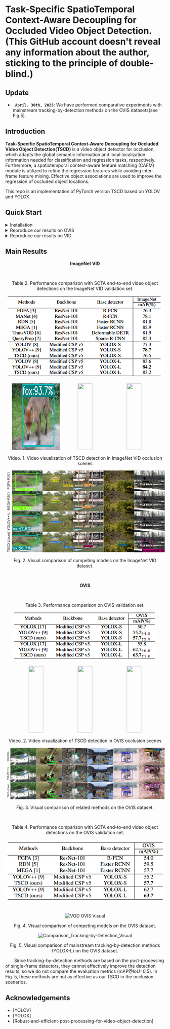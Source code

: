 

# Task-Specific SpatioTemporal Context-Aware Decoupling for Occluded Video Object Detection. (This GitHub account doesn't reveal any information about the author, sticking to the principle of double-blind.)
## Update
* **` April. 30th, 2025`**:  We have performed comparative experiments with mainstream tracking-by-detection methods on the OVIS datasets(see Fig.5).

## Introduction

**Task-Specific SpatioTemporal Context-Aware Decoupling for Occluded Video Object Detection(TSCD)** is a video object detector for occlusion, which adapts the global semantic information and local localization information needed for classification and regression tasks, respectively. Furthermore, a spatiotemporal context-aware feature matching (CAFM) module is utilized to refine the regression features while avoiding inter-frame feature mixing. Effective object associations are used to improve the regression of occluded object locations.

This repo is an implementation of PyTorch version TSCD based on YOLOV and YOLOX.


## Quick Start

<details>
<summary>Installation</summary>

Install TSCD from source.
```shell
git clone git@github.com:Video-Object-Detection/TSCD.git
cd TSCD
```

Create conda env.
```shell
conda create -n tscd python=3.8.19

conda activate tscd

pip install -r requirements.txt

pip3 install -v -e .
```
</details>


<details>
<summary>Reproduce our results on OVIS</summary>

OVIS is used to validate the effect of detecting occluded objects.The training set consists of 607 videos. Because only the annotation of the training set is publicly available, the original OVIS training set was partitioned into training and validation sets with an approximate ratio of 7:3 for each category.

<p align="center">Table 1. Number of labels for each category in the training and validation sets.</p>

| The Number of Training Labels                                                                   | The Number of Validation Labels                                                            |
|-------------------------------------------------------------------------------------------------|--------------------------------------------------------------------------------------------|
| ![The Number of Training Labels](OVIS_Preprocess/division/datasets_visual/Training_Labels.png) | ![The Number of Validation Labels](OVIS_Preprocess/division/datasets_visual/Validation_Labels.png) |

[//]: # (![The Number of Training Labels]&#40;ovis_pre-process/division/datasets_visual/Training_Labels.png&#41;)

[//]: # (<div style="text-align: center;">Fig. 1. Number of labels for each category in the training set.</div>)

[//]: # ()
[//]: # (![The Number of Validation Labels]&#40;ovis_pre-process/division/datasets_visual/Validation_Labels.png&#41;)

[//]: # (<div style="text-align: center;">Fig. 2. Number of labels for each category in the validation set.</div>)

<br/>

![Label Ratios by Category in Dataset](OVIS_Preprocess/division/datasets_ratio/Label_Ratios.png)
<p align="center">Fig. 1. Ratio of labels for each category in the training and validation sets</p>

Step 1. Download the OVIS dataset from [OVIS official website] and organize it as follows:
```shell
path to your datasets/ovis
```

Step 2. Divide the training and validation sets yourself and convert the OVIS COCO format annotations for video object detection. (Download the [annotations] of the divided training and validation sets for video object detection directly. Then, put them in datasets/ovis/annotations.)
```shell
python OVIS_Preprocess/division/ovis_train_valid_data_division.py
-o path to your datasets/ovis/annotaions/annotations_train.json
-t path to your datasets/ovis/annotaions/annotations_train_new.json
-v path to your datasets/ovis/annotaions/annotations_valid_new.json
-ratio 0.7

python yolox/data/datasets/ovis.py
--ovis_train path to your datasets/ovis/annotaions/annotations_train_new.json 
--ovis_valid path to your datasets/ovis/annotaions/annotations_valid_new.json
--vid_train path to your datasets/ovis/annotaions/ovis_train_vid.json
--vid_valid path to your datasets/ovis/annotaions/ovis_valid_vid.json
```

Step 3. Change the "data_dir" field in [exp files](exps/TSCD_OVIS) to [path to your datasets] and download our [weights].

**Training:**
1. The baseline YOLOX detector was initialized with COCO-pretrained weights from the [YOLOX official repository] and fine-tuned on the OVIS dataset.
```shell
python tools/train.py -f exps/ovis_default/ovis_yolox_l.py -c [yolox_l pretrained weights on COCO] -b [batch size] -d [your devices] --fp16
```

2. Initialize the TSCD with finetuned weights obtained by the up step.

```shell
python tools/tscd_train.py -f exps/TSCD_OVIS/ovis_tscd_large.py -c [path to your weights] --fp16
```

**Evaluation:**
```shell
python tools/tscd_eval.py -f exps/TSCD_OVIS/ovis_tscd_large.py -c path to your weights/ovis_tscd_large.pth --dataset ovis --fp16
```

**Visualization:**
```shell
python tools/tscd_demo.py -f exps/TSCD_OVIS/ovis_tscd_large.py -c [path to your weights]/ovis_tscd_large.pth --dataset ovis --path [path to your video] --conf 0.25 --nms 0.5 --tsize 576 --save_result True
```
(For yolox models, please use python tools/demo.py for inference.)
</details>


<details>
<summary>Reproduce our results on VID</summary>

Step 1. Download datasets and weights:

Download ILSVRC2015 DET and ILSVRC2015 VID dataset from [IMAGENET offical website] and organise them as follows:

```shell
path to your datasets/ILSVRC2015/
path to your datasets/ILSVRC/
```

Download COCO-style [annotations] for training, FGFA version training [annotation] and [training/validation video sequences]. Then, put them in these two directories:
```shell
./annotations/vid_train_coco.json
./annotations/ILSVRC_FGFA_COCO.json
./yolox/data/dataset/train_seq.npy
./yolox/data/dataset/val_seq.npy
```

Change the data_dir in exp files to [path to your datasets] and Download our weights.

Step 2. Generate predictions and convert them to IMDB style for evaluation.

```shell
python tools/val_to_imdb.py -f exps/TSCD_VID/vid_tscd_large.py -c path to your weights/vid_tscd_large.pth --fp16 --output_dir ./vid_tscd_large.pkl
```
**Evaluation:**
```shell
python tools/REPPM.py --repp_cfg ./tools/yolo_repp_cfg.json --predictions_file ./vid_tscd_large.pkl --evaluate --annotations_filename ./annotations/annotations_val_ILSVRC.txt --path_dataset [path to your dataset] --store_imdb --store_coco  (--post)
```
(--post) indicates involving post-processing method. Then you will get:
```shell
{'mAP_total': 0.8321641538770728, 'mAP_slow': 0.8739477281753849, 'mAP_medium': 0.8211214638886932, 'mAP_fast': 0.67491957769612891}
```

**Training:**
```shell
python tools/tscd_train.py -f exps/TSCD_VID/vid_tscd_large.py -c weights/yoloxl_vid.pth --fp16
```

**Roughly Evaluation:**
```shell
python tools/tscd_eval.py -f exps/TSCD_VID/vid_tscd_large.py -c weights/tscd_large.pth --tnum 500 --dataset vid --fp16
```
tnum indicates testing sequence number.

**Visualization:**
```shell
python tools/tscd_demo.py -f exps/TSCD_VID/VID_tscd_large.py -c [path to your weights]/vid_tscd_large.pth --path [path to your video] --dataset vid --conf 0.25 --nms 0.5 --tsize 576 --save_result True
```
(For yolox models, please use python tools/demo.py for inference.）
</details>


## Main Results


<p align="center"><strong>ImageNet VID</strong></p>

<br/>

<div align="center">
  <p align="center">Table 2. Performance comparison with SOTA end-to-end video object detections on the ImageNet VID validation set.</p>
  <img src="assets/ImageNet_VID_Results.png" alt="ImageNet VID Results" />
</div>

<br/>

<div align="center">

  <img src="./visual/imagenet_vid/fox.gif" width="30%" height="210"/>

  <img src="./visual/imagenet_vid/horse.gif" width="30%" height="210"/>

  <img src="./visual/imagenet_vid/bear.gif" width="30%" height="210"/>

</div>

[//]: # (<div style="display: flex; justify-content: space-between;">)

[//]: # ()
[//]: # ( <img src="./visual/imagenet_vid/fox.gif" alt="Image 1" style="width: 33%; max-height: 100%; flex: 1;">)

[//]: # ()
[//]: # ( <img src="./visual/imagenet_vid/horse.gif" alt="Image 2" style="width: 33%; max-height: 100%; flex: 1;">)

[//]: # ()
[//]: # ( <img src="./visual/imagenet_vid/bear.gif" alt="Image 3" style="width: 33%; height: auto; flex: 1;">)

[//]: # ()
[//]: # (</div>)


<p align="center">Video. 1. Video visualization of TSCD detection in ImageNet VID occlusion scenes</p>

<div align="center">

  ![ImageNet VID Visual](assets/ImageNet.png)

  <p align="center">Fig. 2. Visual comparison of competing models on the ImageNet VID dataset.</p>

</div>

<br/>

<p align="center"><strong>OVIS</strong></p>

<br/>

<div align="center">
  <p align="center">Table 3. Performance comparison on OVIS validation set.</p>
  <img src="assets/OVIS_Results.png" alt="OVIS Results" />
</div>

<br/>

<div align="center">

  <img src="./visual/ovis/elephant.gif" width="30%" height="210"/>

  <img src="./visual/ovis/giant_panda.gif" width="30%" height="210"/>

  <img src="./visual/ovis/zebra.gif" width="30%" height="210"/>

</div>

[//]: # (<div style="display: flex; justify-content: space-between;">)

[//]: # ()
[//]: # ( <img src="./visual/ovis/elephant.gif" alt="Image 1" style="width: 33%; max-height: 100%; flex: 1;">)

[//]: # ()
[//]: # ( <img src="./visual/ovis/giant_panda.gif" alt="Image 2" style="width: 33%; max-height: 100%; flex: 1;">)

[//]: # ()
[//]: # ( <img src="./visual/ovis/zebra.gif" alt="Image 3" style="width: 33%; height: auto; flex: 1;">)

[//]: # ()
[//]: # (</div>)

<p align="center">Video. 2. Video visualization of TSCD detection in OVIS occlusion scenes</p>

<div align="center">

  ![OVIS_Visual](assets/OVIS.png)

  <p align="center">Fig. 3. Visual comparison of related methods on the OVIS dataset.</p>

</div>

<br/>

<div align="center">
  <p align="center">Table 4. Performance comparison with SOTA end-to-end video object detections on the OVIS validation set.</p>
  <img src="assets/VOD_OVIS.png" alt="VOD_OVIS Results" />
</div>

<br/>

<div align="center">

  ![VOD OVIS Visual](assets/VOD_OVIS_Visual.png)

  <p align="center">Fig. 4. Visual comparison of competing models on the OVIS dataset.</p>

</div>

<div align="center">

  ![Comparison_Tracking-by-Detection_Visual](assets/Track-by-Detection_OVIS.png)

  <p align="center">Fig. 5. Visual comparison of mainstream tracking-by-detection methods (YOLOX-L) on the OVIS dataset.</p>
    
  <p align="left" style="text-indent: 2em">Since tracking-by-detection methods are based on the post-processing of single-frame detectors, they cannot effectively improve the detection results, so we do not compare the evaluation metrics (mAP@IoU=0.5). In Fig. 5, these methods are not as effective as our TSCD in the occlusion scenarios.</p>
</div>



## Acknowledgements

* [YOLOV]
* [YOLOX]
* [Robust-and-efficient-post-processing-for-video-object-detection]



